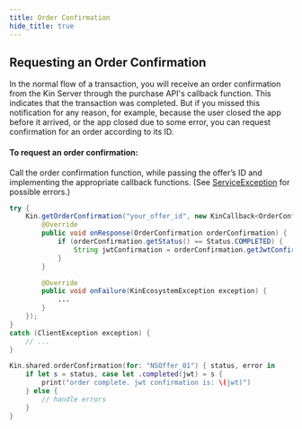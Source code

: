 ```yaml
---
title: Order Confirmation
hide_title: true
---
```


## Requesting an Order Confirmation

In the normal flow of a transaction, you will receive an order confirmation from the Kin Server through the purchase API's callback function. This indicates that the transaction was completed. But if you missed this notification for any reason, for example, because the user closed the app before it arrived, or the app closed due to some error, you can request confirmation for an order according to its ID.

#### To request an order confirmation:

Call the order confirmation function, while passing the offer’s ID and implementing the appropriate callback functions. (See [ServiceException](api_common_errors.md#serviceexception---represents-an-error-communicating-with-kin-server-error-code-might-be) for possible errors.)

<!--DOCUSAURUS_CODE_TABS-->
<!--Android-->
```java
try {
    Kin.getOrderConfirmation("your_offer_id", new KinCallback<OrderConfirmation>() {
        @Override
        public void onResponse(OrderConfirmation orderConfirmation) {
            if (orderConfirmation.getStatus() == Status.COMPLETED) {
                String jwtConfirmation = orderConfirmation.getJwtConfirmation()
            }
        }

        @Override
        public void onFailure(KinEcosystemException exception) {
            ...
        }
    });
}
catch (ClientException exception) {
    // ...
}
```
<!--iOS-->
```swift
Kin.shared.orderConfirmation(for: "NSOffer_01") { status, error in
    if let s = status, case let .completed(jwt) = s {
        print("order complete. jwt confirmation is: \(jwt)")
    } else {
        // handle errors
    }
}
```
<!--END_DOCUSAURUS_CODE_TABS-->

